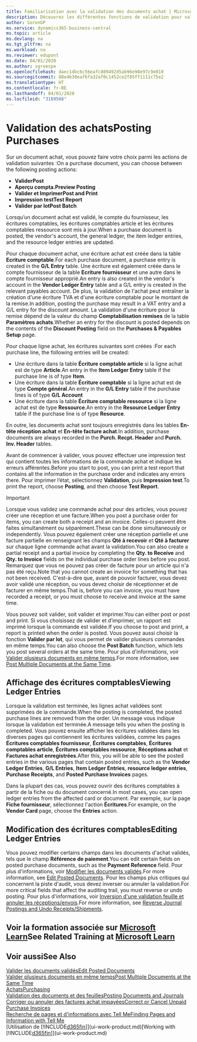 ```yaml
---
title: Familiarisation avec la validation des documents achat | Microsoft Docs
description: Découvrez les différentes fonctions de validation pour valider les documents achat et comment mettre à jour les documents validés.
author: SorenGP
ms.service: dynamics365-business-central
ms.topic: article
ms.devlang: na
ms.tgt_pltfrm: na
ms.workload: na
ms.reviewer: edupont
ms.date: 04/01/2020
ms.author: sgroespe
ms.openlocfilehash: daec1dbc6c56eafc809492d5ab96e98e97c9e010
ms.sourcegitcommit: 88e4b30eaf6fa32af0c1452ce2f85ff1111c75e2
ms.translationtype: HT
ms.contentlocale: fr-BE
ms.lasthandoff: 04/01/2020
ms.locfileid: "3189568"
---
```

# <a name="posting-purchases"></a><span data-ttu-id="16427-103">Validation des achats</span><span class="sxs-lookup"><span data-stu-id="16427-103">Posting Purchases</span></span>
<span data-ttu-id="16427-104">Sur un document achat, vous pouvez faire votre choix parmi les actions de validation suivantes :</span><span class="sxs-lookup"><span data-stu-id="16427-104">On a purchase document, you can choose between the following posting actions:</span></span>

* <span data-ttu-id="16427-105">**Valider**</span><span class="sxs-lookup"><span data-stu-id="16427-105">**Post**</span></span>
* <span data-ttu-id="16427-106">**Aperçu compta.**</span><span class="sxs-lookup"><span data-stu-id="16427-106">**Preview Posting**</span></span>
* <span data-ttu-id="16427-107">**Valider et Imprimer**</span><span class="sxs-lookup"><span data-stu-id="16427-107">**Post and Print**</span></span>
* <span data-ttu-id="16427-108">**Impression test**</span><span class="sxs-lookup"><span data-stu-id="16427-108">**Test Report**</span></span>
* <span data-ttu-id="16427-109">**Valider par lot**</span><span class="sxs-lookup"><span data-stu-id="16427-109">**Post Batch**</span></span>

<span data-ttu-id="16427-110">Lorsqu’un document achat est validé, le compte du fournisseur, les écritures comptables, les écritures comptables article et les écritures comptables ressource sont mis à jour.</span><span class="sxs-lookup"><span data-stu-id="16427-110">When a purchase document is posted, the vendor's account, the general ledger, the item ledger entries, and the resource ledger entries  are updated.</span></span>

<span data-ttu-id="16427-111">Pour chaque document achat, une écriture achat est créée dans la table **Ecriture comptable**.</span><span class="sxs-lookup"><span data-stu-id="16427-111">For each purchase document, a purchase entry is created in the **G/L Entry** table.</span></span> <span data-ttu-id="16427-112">Une écriture est également créée dans le compte fournisseur de la table **Ecriture fournisseur** et une autre dans le compte fournisseur approprié.</span><span class="sxs-lookup"><span data-stu-id="16427-112">An entry is also created in the vendor's account in the **Vendor Ledger Entry** table and a G/L entry is created in the relevant payables account.</span></span> <span data-ttu-id="16427-113">De plus, la validation de l'achat peut entraîner la création d'une écriture TVA et d'une écriture comptable pour le montant de la remise.</span><span class="sxs-lookup"><span data-stu-id="16427-113">In addition, posting the purchase may result in a VAT entry and a G/L entry for the discount amount.</span></span> <span data-ttu-id="16427-114">La validation d'une écriture pour la remise dépend de la valeur du champ **Comptabilisation remises** de la table **Paramètres achats**.</span><span class="sxs-lookup"><span data-stu-id="16427-114">Whether an entry for the discount is posted depends on the contents of the **Discount Posting** field on the **Purchases & Payables Setup** page.</span></span>

<span data-ttu-id="16427-115">Pour chaque ligne achat, les écritures suivantes sont créées :</span><span class="sxs-lookup"><span data-stu-id="16427-115">For each purchase line, the following entries will be created:</span></span>
- <span data-ttu-id="16427-116">Une écriture dans la table **Écriture comptable article** si la ligne achat est de type **Article**.</span><span class="sxs-lookup"><span data-stu-id="16427-116">An entry in the **Item Ledger Entry** table if the purchase line is of type **Item**.</span></span>
- <span data-ttu-id="16427-117">Une écriture dans la table **Écriture comptable** si la ligne achat est de type **Compte général**.</span><span class="sxs-lookup"><span data-stu-id="16427-117">An entry in the **G/L Entry** table if the purchase lines is of type **G/L Account**</span></span>
- <span data-ttu-id="16427-118">Une écriture dans la table **Écriture comptable ressource** si la ligne achat est de type **Ressource**.</span><span class="sxs-lookup"><span data-stu-id="16427-118">An entry in the **Resource Ledger Entry** table if the purchase line is of type **Resource**.</span></span>

<span data-ttu-id="16427-119">En outre, les documents achat sont toujours enregistrés dans les tables **En-tête réception achat** et **En-tête facture achat**.</span><span class="sxs-lookup"><span data-stu-id="16427-119">In addition, purchase documents are always recorded in the **Purch. Recpt. Header** and **Purch. Inv. Header** tables.</span></span>

<span data-ttu-id="16427-120">Avant de commencer à valider, vous pouvez effectuer une impression test qui contient toutes les informations de la commande achat et indique les erreurs afférentes.</span><span class="sxs-lookup"><span data-stu-id="16427-120">Before you start to post, you can print a test report that contains all the information in the purchase order and indicates any errors there.</span></span> <span data-ttu-id="16427-121">Pour imprimer l’état, sélectionnez **Validation**, puis **Impression test**.</span><span class="sxs-lookup"><span data-stu-id="16427-121">To print the report, choose **Posting**, and then choose **Test Report**.</span></span>

> [!IMPORTANT]  
>   <span data-ttu-id="16427-122">Lorsque vous validez une commande achat pour des articles, vous pouvez créer une réception et une facture.</span><span class="sxs-lookup"><span data-stu-id="16427-122">When you post a purchase order for items, you can create both a receipt and an invoice.</span></span> <span data-ttu-id="16427-123">Celles-ci peuvent être faites simultanément ou séparément.</span><span class="sxs-lookup"><span data-stu-id="16427-123">These can be done simultaneously or independently.</span></span> <span data-ttu-id="16427-124">Vous pouvez également créer une réception partielle et une facture partielle en renseignant les champs **Qté à recevoir** et **Qté à facturer** sur chaque ligne commande achat avant la validation.</span><span class="sxs-lookup"><span data-stu-id="16427-124">You can also create a partial receipt and a partial invoice by completing the **Qty. to Receive** and **Qty. to Invoice** fields on the individual purchase order lines before you post.</span></span> <span data-ttu-id="16427-125">Remarquez que vous ne pouvez pas créer de facture pour un article qui n'a pas été reçu.</span><span class="sxs-lookup"><span data-stu-id="16427-125">Note that you cannot create an invoice for something that has not been received.</span></span> <span data-ttu-id="16427-126">C'est-à-dire que, avant de pouvoir facturer, vous devez avoir validé une réception, ou vous devez choisir de réceptionner et de facturer en même temps.</span><span class="sxs-lookup"><span data-stu-id="16427-126">That is, before you can invoice, you must have recorded a receipt, or you must choose to receive and invoice at the same time.</span></span>

<span data-ttu-id="16427-127">Vous pouvez soit valider, soit valider et imprimer.</span><span class="sxs-lookup"><span data-stu-id="16427-127">You can either post or post and print.</span></span> <span data-ttu-id="16427-128">Si vous choisissez de valider et d’imprimer, un rapport est imprimé lorsque la commande est validée.</span><span class="sxs-lookup"><span data-stu-id="16427-128">If you choose to post and print, a report is printed when the order is posted.</span></span> <span data-ttu-id="16427-129">Vous pouvez aussi choisir la fonction **Valider par lot**, qui vous permet de valider plusieurs commandes en même temps.</span><span class="sxs-lookup"><span data-stu-id="16427-129">You can also choose the **Post Batch** function, which lets you post several orders at the same time.</span></span> <span data-ttu-id="16427-130">Pour plus d'informations, voir [Valider plusieurs documents en même temps](ui-batch-posting.md).</span><span class="sxs-lookup"><span data-stu-id="16427-130">For more information, see [Post Multiple Documents at the Same Time](ui-batch-posting.md).</span></span>

## <a name="viewing-ledger-entries"></a><span data-ttu-id="16427-131">Affichage des écritures comptables</span><span class="sxs-lookup"><span data-stu-id="16427-131">Viewing Ledger Entries</span></span>
<span data-ttu-id="16427-132">Lorsque la validation est terminée, les lignes achat validées sont supprimées de la commande.</span><span class="sxs-lookup"><span data-stu-id="16427-132">When the posting is completed, the posted purchase lines are removed from the order.</span></span> <span data-ttu-id="16427-133">Un message vous indique lorsque la validation est terminée.</span><span class="sxs-lookup"><span data-stu-id="16427-133">A message tells you when the posting is completed.</span></span> <span data-ttu-id="16427-134">Vous pouvez ensuite afficher les écritures validées dans les diverses pages qui contiennent les écritures validées, comme les pages **Écritures comptables fournisseur**, **Écritures comptables**, **Écritures comptables article**, **Écritures comptables ressource**, **Réceptions achat** et **Factures achat enregistrées**.</span><span class="sxs-lookup"><span data-stu-id="16427-134">After this, you will be able to see the posted entries in the various pages that contain posted entries, such as the **Vendor Ledger Entries**, **G/L Entries**, **Item Ledger Entries**, **resource ledger entries**, **Purchase Receipts**, and **Posted Purchase Invoices** pages.</span></span>

<span data-ttu-id="16427-135">Dans la plupart des cas, vous pouvez ouvrir des écritures comptables à partir de la fiche ou du document concerné.</span><span class="sxs-lookup"><span data-stu-id="16427-135">In most cases, you can open ledger entries from the affected card or document.</span></span> <span data-ttu-id="16427-136">Par exemple, sur la page **Fiche fournisseur**, sélectionnez l'action **Écritures**.</span><span class="sxs-lookup"><span data-stu-id="16427-136">For example, on the **Vendor Card** page, choose the **Entries** action.</span></span>

## <a name="editing-ledger-entries"></a><span data-ttu-id="16427-137">Modification des écritures comptables</span><span class="sxs-lookup"><span data-stu-id="16427-137">Editing Ledger Entries</span></span>
<span data-ttu-id="16427-138">Vous pouvez modifier certains champs dans les documents d'achat validés, tels que le champ **Référence de paiement**.</span><span class="sxs-lookup"><span data-stu-id="16427-138">You can edit certain fields on posted purchase documents, such as the **Payment Reference** field.</span></span> <span data-ttu-id="16427-139">Pour plus d'informations, voir [Modifier les documents validés](across-edit-posted-document.md).</span><span class="sxs-lookup"><span data-stu-id="16427-139">For more information, see [Edit Posted Documents](across-edit-posted-document.md).</span></span> <span data-ttu-id="16427-140">Pour les champs plus critiques qui concernent la piste d'audit, vous devez inverser ou annuler la validation.</span><span class="sxs-lookup"><span data-stu-id="16427-140">For more critical fields that affect the auditing trail, you must reverse or undo posting.</span></span> <span data-ttu-id="16427-141">Pour plus d'informations, voir [Inversion d'une validation feuille et annuler les réceptions/envois](finance-how-reverse-journal-posting.md).</span><span class="sxs-lookup"><span data-stu-id="16427-141">For more information, see [Reverse Journal Postings and Undo Receipts/Shipments](finance-how-reverse-journal-posting.md).</span></span>

## <a name="see-related-training-at-microsoft-learn"></a><span data-ttu-id="16427-142">Voir la formation associée sur [Microsoft Learn](/learn/modules/receive-invoice-dynamics-d365-business-central/index)</span><span class="sxs-lookup"><span data-stu-id="16427-142">See Related Training at [Microsoft Learn](/learn/modules/receive-invoice-dynamics-d365-business-central/index)</span></span>

## <a name="see-also"></a><span data-ttu-id="16427-143">Voir aussi</span><span class="sxs-lookup"><span data-stu-id="16427-143">See Also</span></span>
[<span data-ttu-id="16427-144">Valider les documents validés</span><span class="sxs-lookup"><span data-stu-id="16427-144">Edit Posted Documents</span></span>](across-edit-posted-document.md)  
[<span data-ttu-id="16427-145">Valider plusieurs documents en même temps</span><span class="sxs-lookup"><span data-stu-id="16427-145">Post Multiple Documents at the Same Time</span></span>](ui-batch-posting.md)  
[<span data-ttu-id="16427-146">Achats</span><span class="sxs-lookup"><span data-stu-id="16427-146">Purchasing</span></span>](purchasing-manage-purchasing.md)  
[<span data-ttu-id="16427-147">Validation des documents et des feuilles</span><span class="sxs-lookup"><span data-stu-id="16427-147">Posting Documents and Journals</span></span>](ui-post-documents-journals.md)  
[<span data-ttu-id="16427-148">Corriger ou annuler des factures achat impayées</span><span class="sxs-lookup"><span data-stu-id="16427-148">Correct or Cancel Unpaid Purchase Invoices</span></span>](purchasing-how-correct-cancel-unpaid-purchase-invoices.md)  
[<span data-ttu-id="16427-149">Recherche de pages et d'informations avec Tell Me</span><span class="sxs-lookup"><span data-stu-id="16427-149">Finding Pages and Information with Tell Me</span></span>](ui-search.md)  
<span data-ttu-id="16427-150">[Utilisation de [!INCLUDE[d365fin](includes/d365fin_md.md)]](ui-work-product.md)</span><span class="sxs-lookup"><span data-stu-id="16427-150">[Working with [!INCLUDE[d365fin](includes/d365fin_md.md)]](ui-work-product.md)</span></span>
